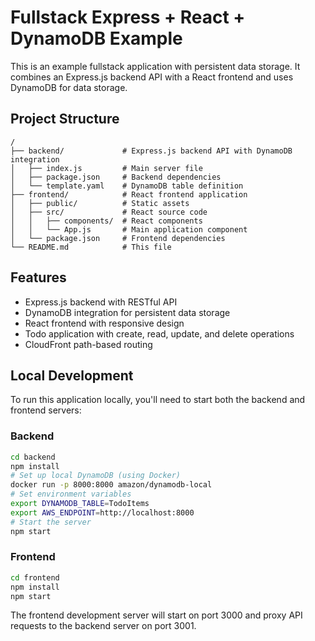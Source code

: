 # Fullstack Express + React + DynamoDB Example

This is an example fullstack application with persistent data storage. It combines an Express.js backend API with a React frontend and uses DynamoDB for data storage.

## Project Structure

```
/
├── backend/             # Express.js backend API with DynamoDB integration
│   ├── index.js         # Main server file
│   ├── package.json     # Backend dependencies
│   └── template.yaml    # DynamoDB table definition
├── frontend/            # React frontend application
│   ├── public/          # Static assets
│   ├── src/             # React source code
│   │   ├── components/  # React components
│   │   └── App.js       # Main application component
│   └── package.json     # Frontend dependencies
└── README.md            # This file
```

## Features

- Express.js backend with RESTful API
- DynamoDB integration for persistent data storage
- React frontend with responsive design
- Todo application with create, read, update, and delete operations
- CloudFront path-based routing

## Local Development

To run this application locally, you'll need to start both the backend and frontend servers:

### Backend

```bash
cd backend
npm install
# Set up local DynamoDB (using Docker)
docker run -p 8000:8000 amazon/dynamodb-local
# Set environment variables
export DYNAMODB_TABLE=TodoItems
export AWS_ENDPOINT=http://localhost:8000
# Start the server
npm start
```

### Frontend

```bash
cd frontend
npm install
npm start
```

The frontend development server will start on port 3000 and proxy API requests to the backend server on port 3001.
